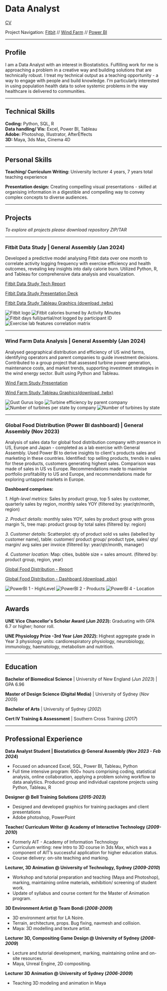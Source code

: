 # Data Analyst
[CV](https://bit.ly/StevenGilandasCV_2024)

Project Navigation: [Fitbit](#fitbit) // [Wind Farm](#windfarm) // [Power BI](#globalFood)

------------------------------------------------------------------------------------------------
## Profile
I am a Data Analyst with an interest in Biostatistics. Fulfilling work for me is approaching a problem in a creative way and building solutions that are technically robust. I treat my technical output as a teaching opportunity - a way to engage with people and build knowledge. I’m particularly interested in using population health data to solve systemic problems in the way healthcare is delivered to communities.

------------------------------------------------------------------------------------------------
## Technical Skills
**Coding:** Python, SQL, R  
**Data handling/ Vis:** Excel, Power BI, Tableau  
**Adobe:** Photoshop, Illustrator, AfterEffects  
**3D:** Maya, 3ds Max, Cinema 4D

------------------------------------------------------------------------------------------------
## Personal Skills
**Teaching/ Curriculum Writing:** University lecturer 4 years,  7 years total teaching experience

**Presentation design:** Creating compelling visual presentations - skilled at organising information in a digestible and compelling way to convey complex concepts to diverse audiences.

------------------------------------------------------------------------------------------------
## Projects
_To explore all projects please download repository ZIP/TAR_


------------------------------------------------------------------------------------------------
<a name="fitbit"></a>
### Fitbit Data Study |  General Assembly (Jan 2024)

Developed a predictive model analysing Fitbit data over one month to correlate activity logging frequency with exercise efficiency and health outcomes, revealing key insights into daily calorie burn. Utilized Python, R, and Tableau for comprehensive data analysis and visualization.

[Fitbit Data Study Tech Report](https://bit.ly/fitbitDataStudy_techReport_sg)

[Fitbit Data Study Presentation Deck](https://bit.ly/fitbitDataStudy_presentation)

[Fitbit Data Study Tableau Graphics (download .twbx)](https://bit.ly/fitbit_tableauGraphics)

![Fitbit logo](/assets/img/fitbit_logo_sm.jpg)
![Fitbit calories burned by Activity Minutes](/assets/img/fitbit_caloriesBurned_byActivityMinutes.png)
![Fitbit days full/partial/not logged by participant ID](/assets/img/fitbit_fullDaysLoggedbyId.png)
![Exercise lab features correlation matrix](/assets/img/fitbit_corrMatrix_ExerciseLab.png)


------------------------------------------------------------------------------------------------
<a name="windfarm"></a>
### Wind Farm Data Analysis |  General Assembly (Jan 2024)

Analysed geographical distribution and efficiency of US wind farms, identifying operators and parent companies to guide investment decisions. Contributed to a group project that assessed turbine power generation, maintenance costs, and market trends, supporting investment strategies in the wind energy sector. Built using Python and Tableau.

[Wind Farm Study Presentation](https://bit.ly/windFarm_finalPresDeck)

[Wind Farm Study Tableau Graphics(download .twbx)](https://bit.ly/windFarm_tableau)

![Gust Gurus logo](/assets/img/gust_gurus_logo_sm.png)
![Turbine efficiency by parent company](/assets/img/gust_gurus_efficiency_parentCompany.jpg)
![Number of turbines per state by company](/assets/img/gust_gurus_turbines_byCompany_byState.jpg)
![Number of turbines by state](/assets/img/gust_gurus_TurbinesByState.jpg)


------------------------------------------------------------------------------------------------
<a name="globalFood"></a>
### Global Food Distribution (Power BI dashboard) | General Assembly (Nov 2023)
Analysis of sales data for global food distribution company with presence in US, Europe and Japan - completed as a lab exercise with General Assembly.  Used Power BI to derive insights to client's products sales and marketing in these countries.  Identified: top selling products, trends in sales for these products, customers generating highest sales.  Comparison was made of sales in US vs Europe.  Recommendations made to maximise portfolio profitability to US and Europe, and recommendations made for exploring untapped markets in Europe.

**Dashboard comprises:** 


_1. High-level metrics:_ Sales by product group, top 5 sales by customer, quarterly sales by region, monthly sales YOY (filtered by: year/qtr/month, region)

_2. Product details:_ monthly sales YOY, sales by product group with gross margin %, tree map: product group by total sales (filtered by: region)

_3. Customer details:_ Scatterplot: qty of product sold vs sales (labelled by customer name), table: customer/ product group/ product type, sales/ qty/ margin/ avg sales per invoice (filtered by: year/qtr/month, manager)

_4. Customer location:_ Map: cities, bubble size = sales amount.  (filtered by: product group, region, year)

[Global Food Distribution - Report](https://bit.ly/powerBI_globalFood_report)

[Global Food Distribution - Dashboard (download .pbix)](https://bit.ly/powerBI_globalFood_dashboard)

![PowerBI 1 - HighLevel](/assets/img/powerBI_1_highLevel.png)
![PowerBI 2 - Products](/assets/img/powerBI_2_products.png)
![PowerBI 4 - Location](/assets/img/powerBI_4_location.png)


------------------------------------------------------------------------------------------------
## Awards
**UNE Vice Chancellor's Scholar Award (_Jun 2023_):**
Graduating with GPA 6.7 or higher; honor roll.

**UNE Physiology Prize -3rd Year (_Jan 2022_):**
Highest aggregate grade in Year 3 physiology units: cardiorespiratory physiology, neurobiology, immunology, haematology, metabolism and nutrition.


------------------------------------------------------------------------------------------------
## Education
**Bachelor of Biomedical Science** | University of New England (_Jun 2023_) | GPA 6.96


**Master of Design Science (Digital Media)** | University of Sydney (_Nov 2005_)


**Bachelor of Arts** | University of Sydney (_2002_)


**Cert IV Training & Assessment** | Southern Cross Training (_2017_)



------------------------------------------------------------------------------------------------
## Professional Experience
**Data Analyst Student | Biostatistics @ General Assembly (_Nov 2023 - Feb 2024_)**
- Focused on advanced Excel, SQL, Power BI, Tableau, Python
- Full time intensive program: 600+ hours comprising coding, statistical analysis, online collaboration, applying a problem solving workflow to data analytiics.  Produced group and individual capstone projects using Python, Tableau, R

**Designer @ Bell Training Solutions (_2015-2023_)**
- Designed and developed graphics for training packages and client presentations
- Adobe photoshop, PowerPoint

**Teacher/ Curriculum Writer @ Academy of Interactive Technology (_2009-2010_)**
- Formerly AIT - Academy of Information Technology
- Curriculum writing: new Intro to 3D course in 3ds Max, which was a component of AIT’s successful application for higher education status.
- Course delivery: on-site teaching and marking.

**Lecturer, 3D Animation @ University of Technology, Sydney (_2009-2010_)**
- Workshop and tutorial preparation and teaching (Maya and Photoshop), marking, maintaining online materials, exhibition/ screening of student work.
- Update of syllabus and course content for the Master of Animation program.

**3D Environment Artist @ Team Bondi (_2008-2009_)**
- 3D environment artist for LA Noire.
- Terrain, architecture, props.  Bug fixing, navmesh and collision.
- Maya: 3D modelling and texture artist.

**Lecturer 3D, Compositing Game Design @ University of Sydney (_2008-2009_)**
- Lecture and tutorial development, marking, maintaining online and on-site resources.
- Maya, Unreal Engine, 2D compositing. 

**Lecturer 3D Animation @ University of Sydney (_2006-2009_)**
- Teaching 3D modeling and animation in Maya

